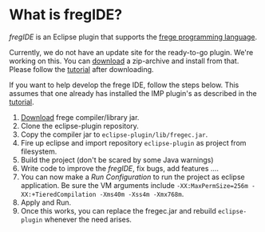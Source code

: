 What is fregIDE?
================

*fregIDE* is an Eclipse plugin that supports the [frege programming language](https://github.com/Frege/).

Currently, we do not have an update site for the ready-to-go plugin. We're working on this.
You can [download](http://code.google.com/p/frege/downloads/list) a zip-archive and install from that.
Please follow the  [tutorial](https://github.com/Frege/eclipse-plugin/wiki/) after downloading.

If you want to help develop the frege IDE, follow the steps below. 
This assumes that one already has installed the IMP plugin's as described in the [tutorial](https://github.com/Frege/eclipse-plugin/wiki/).

  1. [Download](http://code.google.com/p/frege/downloads/list) frege compiler/library jar. 
  2. Clone the eclipse-plugin repository.
  3. Copy the compiler jar to `eclipse-plugin/lib/fregec.jar`.
  4. Fire up eclipse and import repository `eclipse-plugin` as project from filesystem.
  5. Build the project (don't be scared by some Java warnings)
  6. Write code to improve the *fregIDE*, fix bugs, add features ....
  7. You can now make a *Run Configuration* to run the project as eclipse application. Be sure the VM arguments include `-XX:MaxPermSize=256m -XX:+TieredCompilation -Xms40m -Xss4m -Xmx768m`.
  8. Apply and Run.
  9. Once this works, you can replace the fregec.jar and rebuild `eclipse-plugin` whenever the need arises.


